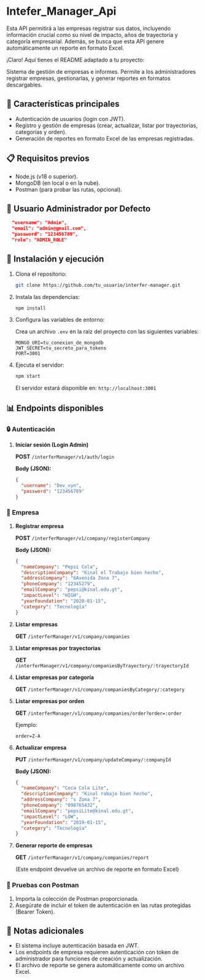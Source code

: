 # Intefer_Manager_Api
Esta API permitirá a las empresas registrar sus datos, incluyendo información crucial como su nivel de impacto, años de trayectoria y categoría empresarial. Además, se busca que esta API genere automáticamente un reporte en formato Excel.

¡Claro! Aquí tienes el README adaptado a tu proyecto:

Sistema de gestión de empresas e informes. Permite a los administradores registrar empresas, gestionarlas, y generar reportes en formatos descargables.

## 📌 Características principales

- Autenticación de usuarios (login con JWT).
- Registro y gestión de empresas (crear, actualizar, listar por trayectorias, categorías y orden).
- Generación de reportes en formato Excel de las empresas registradas.
  
## 📋 Requisitos previos

- Node.js (v18 o superior).
- MongoDB (en local o en la nube).
- Postman (para probar las rutas, opcional).

## 🔹 **Usuario Administrador por Defecto**

```json
  "username": "Admin",
  "email": "admin@gmail.com",
  "password": "123456789",
  "role": "ADMIN_ROLE"
```


## 🚀 Instalación y ejecución

1. Clona el repositorio:

   ```bash
   git clone https://github.com/tu_usuario/interfer-manager.git
   ```

2. Instala las dependencias:

   ```bash
   npm install
   ```

3. Configura las variables de entorno:

   Crea un archivo `.env` en la raíz del proyecto con las siguientes variables:

   ```env
   MONGO_URI=tu_conexion_de_mongodb
   JWT_SECRET=tu_secreto_para_tokens
   PORT=3001
   ```

4. Ejecuta el servidor:

   ```bash
   npm start
   ```

   El servidor estará disponible en: `http://localhost:3001`

## 📊 Endpoints disponibles

### 🔒 Autenticación

1. **Iniciar sesión (Login Admin)**

   **POST** `/interferManager/v1/auth/login`

   **Body (JSON):**

   ```json
   {
     "username": "Dev_vyn",
     "password": "123456789"
   }
   ```

### 🏢 Empresa

1. **Registrar empresa**

   **POST** `/interferManager/v1/company/registerCompany`

   **Body (JSON):**

   ```json
   {
     "nameCompany": "Pepsi Cola",
     "descriptionCompany": "Kinal el Trabajo bien hecho",
     "addressCompany": "6Avenida Zona 7",
     "phoneCompany": "12345279",
     "emailCompany": "pepsi@kinal.edu.gt",
     "impactLevel": "HIGH",
     "yearFoundation": "2020-01-15",
     "category": "Tecnología"
   }
   ```

2. **Listar empresas**

   **GET** `/interferManager/v1/company/companies`

3. **Listar empresas por trayectorias**

   **GET** `/interferManager/v1/company/companiesByTrayectory/:trayectoryId`

4. **Listar empresas por categoría**

   **GET** `/interferManager/v1/company/companiesByCategory/:category`

5. **Listar empresas por orden**

   **GET** `/interferManager/v1/company/companies/order?order=:order`

   Ejemplo:

   ```text
   order=Z-A
   ```

6. **Actualizar empresa**

   **PUT** `/interferManager/v1/company/updateCompany/:companyId`

   **Body (JSON):**

   ```json
   {
     "nameCompany": "Coca Cola Lite",
     "descriptionCompany": "Kinal rabajo bien hecho",
     "addressCompany": "s Zona 7",
     "phoneCompany": "098765432",
     "emailCompany": "pepsiLite@kinal.edu.gt",
     "impactLevel": "LOW",
     "yearFoundation": "2019-01-15",
     "category": "Tecnología"
   }
   ```

7. **Generar reporte de empresas**

   **GET** `/interferManager/v1/company/companies/report`

   (Este endpoint devuelve un archivo de reporte en formato Excel)

### 🧪 Pruebas con Postman

1. Importa la colección de Postman proporcionada.
2. Asegúrate de incluir el token de autenticación en las rutas protegidas (Bearer Token).

## 📌 Notas adicionales

- El sistema incluye autenticación basada en JWT.
- Los endpoints de empresa requieren autenticación con token de administrador para funciones de creación y actualización.
- El archivo de reporte se genera automáticamente como un archivo Excel.

